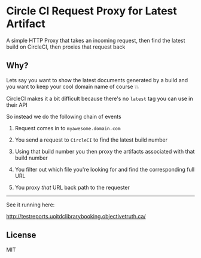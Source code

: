 # Circle CI Request Proxy for Latest Artifact

A simple HTTP Proxy that takes an incoming request, then find the latest build on CircleCI, 
then proxies that request back

## Why?

Lets say you want to show the latest documents generated by a build and 
you want to keep your cool domain name of course :boom:

CircleCI makes it a bit difficult because there's no `latest` tag you can use in their API

So instead we do the following chain of events

1. Request comes in to `myawesome.domain.com`

2. You send a request to `CircleCI` to find the latest build number

3. Using that build number you then proxy the artifacts associated with that build number

4. You filter out which file you're looking for and find the corresponding full URL 

5. You proxy *that* URL back path to the requester

---

See it running here:

http://testreports.uoitdclibrarybooking.objectivetruth.ca/

## License

MIT

